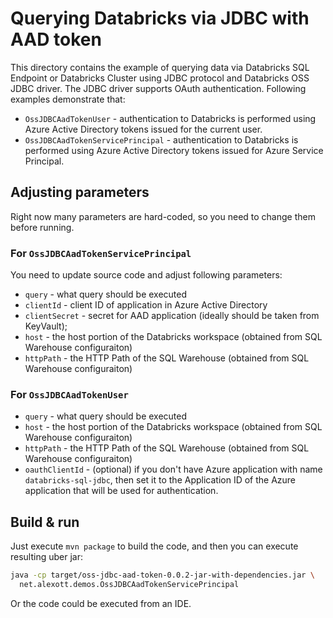 # Querying Databricks via JDBC with AAD token

This directory contains the example of querying data via Databricks SQL Endpoint or Databricks Cluster using JDBC protocol and Databricks OSS JDBC driver.   The JDBC driver supports OAuth authentication. Following examples demonstrate that:

* `OssJDBCAadTokenUser` - authentication to Databricks is performed using Azure Active Directory tokens issued for the current user.
* `OssJDBCAadTokenServicePrincipal` - authentication to Databricks is performed using Azure Active Directory tokens issued for Azure Service Principal.

## Adjusting parameters

Right now many parameters are hard-coded, so you need to change them before running.

### For `OssJDBCAadTokenServicePrincipal`

You need to update source code and adjust following parameters:

* `query` - what query should be executed
* `clientId` - client ID of application in Azure Active Directory
* `clientSecret` - secret for AAD application (ideally should be taken from KeyVault);
* `host` - the host portion of the Databricks workspace (obtained from SQL Warehouse configuraiton)
* `httpPath` - the HTTP Path of the SQL Warehouse (obtained from SQL Warehouse configuraiton)

### For `OssJDBCAadTokenUser`

* `query` - what query should be executed
* `host` - the host portion of the Databricks workspace (obtained from SQL Warehouse configuraiton)
* `httpPath` - the HTTP Path of the SQL Warehouse (obtained from SQL Warehouse configuraiton)
* `oauthClientId` - (optional) if you don't have Azure application with name `databricks-sql-jdbc`, then set it to the Application ID of the Azure application that will be used for authentication.

## Build & run

Just execute `mvn package` to build the code, and then you can execute resulting uber jar:

```sh
java -cp target/oss-jdbc-aad-token-0.0.2-jar-with-dependencies.jar \
  net.alexott.demos.OssJDBCAadTokenServicePrincipal
```

Or the code could be executed from an IDE.
